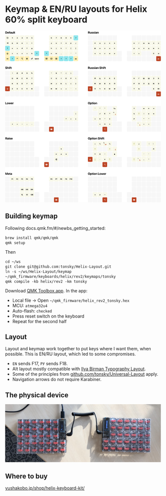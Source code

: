 # Keymap & EN/RU layouts for Helix 60% split keyboard

<img src="./cheatsheet.png">

## Building keymap

Following docs.qmk.fm/#/newbs_getting_started:

```
brew install qmk/qmk/qmk
qmk setup
```

Then

```
cd ~/ws
git clone git@github.com:tonsky/Helix-Layout.git
ln -s ~/ws/Helix-Layout/keymap ~/qmk_firmware/keyboards/helix/rev2/keymaps/tonsky
qmk compile -kb helix/rev2 -km tonsky
```

Download [QMK Toolbox.app](https://github.com/qmk/qmk_toolbox/releases). In the app:

- Local file -> Open `~/qmk_firmware/helix_rev2_tonsky.hex`
- MCU: `atmega32u4`
- Auto-flash: `checked`
- Press reset switch on the keyboard
- Repeat for the second half

## Layout

Layout and keymap work together to put keys where I want them, when possible. This is EN/RU layout, which led to some compromises.

- `EN` sends F17, `РУ` sends F18.
- Alt layout mostly compatible with [Ilya Birman Typography Layout](https://ilyabirman.ru/projects/typography-layout/).
- Some of the principles from [github.com/tonsky/Universal-Layout](https://github.com/tonsky/Universal-Layout) apply.
- Navigation arrows do not require Karabiner.

## The physical device

<img src="./photo.jpg">

## Where to buy

[yushakobo.jp/shop/helix-keyboard-kit/](https://yushakobo.jp/shop/helix-keyboard-kit/)